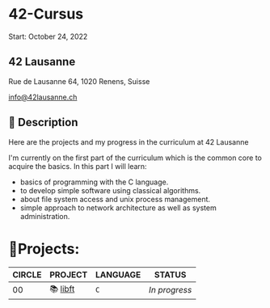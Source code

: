 # 42-Cursus
Start: October 24, 2022

## 42 Lausanne
Rue de Lausanne 64,
1020 Renens, Suisse

info@42lausanne.ch

## **📄 Description**

Here are the projects and my progress in the curriculum at 42 Lausanne

I'm currently on the first part of the curriculum which is the common core to acquire the basics.
In this part I will learn:

- basics of programming with the C language.
- to develop simple software using classical algorithms.
- about file system access and unix process management.
- simple approach to network architecture as well as system administration.

# 📑Projects:
| CIRCLE | PROJECT | LANGUAGE | STATUS |  
|--|--|--|--|
| 00 | 📚 [libft](https://github.com/JayGamb/42-Cursus/tree/master/libft) | ```C``` | _In progress_ |
